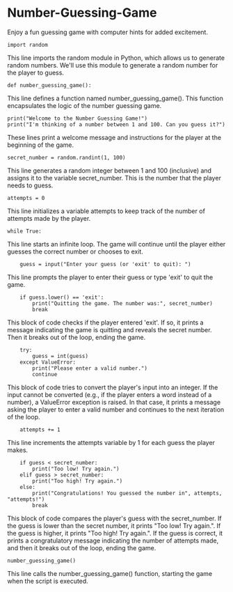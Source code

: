 # Number-Guessing-Game
Enjoy a fun guessing game with computer hints for added excitement.

    import random
This line imports the random module in Python, which allows us to generate random numbers. We'll use this module to generate a random number for the player to guess.

    def number_guessing_game():
This line defines a function named number_guessing_game(). This function encapsulates the logic of the number guessing game.

    print("Welcome to the Number Guessing Game!")
    print("I'm thinking of a number between 1 and 100. Can you guess it?")
These lines print a welcome message and instructions for the player at the beginning of the game.

    secret_number = random.randint(1, 100)
This line generates a random integer between 1 and 100 (inclusive) and assigns it to the variable secret_number. This is the number that the player needs to guess.

    attempts = 0
This line initializes a variable attempts to keep track of the number of attempts made by the player.

    while True:
This line starts an infinite loop. The game will continue until the player either guesses the correct number or chooses to exit.

        guess = input("Enter your guess (or 'exit' to quit): ")
This line prompts the player to enter their guess or type 'exit' to quit the game.

        if guess.lower() == 'exit':
            print("Quitting the game. The number was:", secret_number)
            break
This block of code checks if the player entered 'exit'. If so, it prints a message indicating the game is quitting and reveals the secret number. Then it breaks out of the loop, ending the game.

        try:
            guess = int(guess)
        except ValueError:
            print("Please enter a valid number.")
            continue
This block of code tries to convert the player's input into an integer. If the input cannot be converted (e.g., if the player enters a word instead of a number), a ValueError exception is raised. In that case, it prints a message asking the player to enter a valid number and continues to the next iteration of the loop.

        attempts += 1
This line increments the attempts variable by 1 for each guess the player makes.

        if guess < secret_number:
            print("Too low! Try again.")
        elif guess > secret_number:
            print("Too high! Try again.")
        else:
            print("Congratulations! You guessed the number in", attempts, "attempts!")
            break
This block of code compares the player's guess with the secret_number. If the guess is lower than the secret number, it prints "Too low! Try again.". If the guess is higher, it prints "Too high! Try again.". If the guess is correct, it prints a congratulatory message indicating the number of attempts made, and then it breaks out of the loop, ending the game.

    number_guessing_game()
This line calls the number_guessing_game() function, starting the game when the script is executed.

